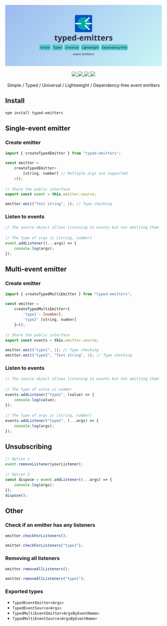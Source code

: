 ![typed-emitters | Simple, Typed, Universal, Lightweight, Dependency-free event emitters](https://raw.githubusercontent.com/denvifer/typed-emitters/master/docs/image.png)

<div align="center">
  <a href="https://bundlephobia.com/package/typed-emitters" alt=“bundlephobia min”>
      <img src="https://img.shields.io/bundlephobia/min/typed-emitters" />
  </a>
  <a href="https://bundlephobia.com/package/typed-emitters" alt=“bundlephobia minzip”>
      <img src="https://img.shields.io/bundlephobia/minzip/typed-emitters" />
  </a>
  <a href="https://github.com/denvifer/typed-emitters/blob/master/LICENSE" alt=“license”>
      <img src="https://img.shields.io/github/license/denvifer/typed-emitters" />
  </a>
  <a href="https://www.npmjs.com/package/typed-emitters?activeTab=versions" alt=“version”>
      <img src="https://img.shields.io/npm/v/typed-emitters" />
  </a>
</div>

<br />

<div align="center">Simple / Typed / Universal / Lightweight / Dependency-free event emitters</div>

## Install

```bash
npm install typed-emitters
```

## Single-event emitter

### Create emitter

```typescript
import { createTypedEmitter } from "typed-emitters";
```

```typescript
const emitter =
    createTypedEmitter<
        [string, number] // Multiple args are supported
    >();

// Share the public interface
export const event = this.emitter.source;
```

```typescript
emitter.emit("Test string", 1); // Type checking
```

### Listen to events

```typescript
// The source object allows listening to events but not emitting them

// The type of args is [string, number]
event.addListener((...args) => {
    console.log(args);
});
```

## Multi-event emitter

### Create emitter

```typescript
import { createTypedMultiEmitter } from "typed-emitters";
```

```typescript
const emitter =
    createTypedMultiEmitter<{
        'type1': [number],
        'type2' [string, number]
    }>();

// Share the public interface
export const events = this.emitter.source;
```

```typescript
emitter.emit("type1", 1); // Type checking
emitter.emit("type2", "Test string", 1); // Type checking
```

### Listen to events

```typescript
// The source object allows listening to events but not emitting them

// The type of value is number
events.addListener("type1", (value) => {
    console.log(value);
});

// The type of args is [string, number]
events.addListener("type2", (...args) => {
    console.log(args);
});
```

## Unsubscribing

```typescript
// Option 1
event.removeListener(yourListener);

// Option 2
const dispose = event.addListener((...args) => {
    console.log(args);
});
dispose();
```

## Other

### Check if an emitter has any listeners

```typescript
emitter.checkForListeners();
```

```typescript
emitter.checkForListeners("type1");
```

### Removing all listeners

```typescript
emitter.removeAllListeners();
```

```typescript
emitter.removeAllListeners("type1");
```

### Exported types

-   `TypedEventEmitter<Args>`
-   `TypedEventSource<Args>`
-   `TypedMultiEventEmitter<ArgsByEventName>`
-   `TypedMultiEventSource<ArgsByEventName>`
